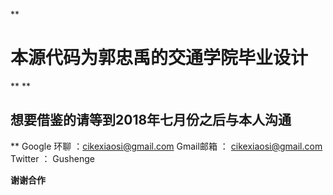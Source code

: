 **

本源代码为郭忠禹的交通学院毕业设计
=================

**
**

想要借鉴的请等到2018年七月份之后与本人沟通
--

**
Google 环聊 ：cikexiaosi@gmail.com
Gmail邮箱  ：  cikexiaosi@gmail.com
Twitter ： Gushenge

**谢谢合作**
